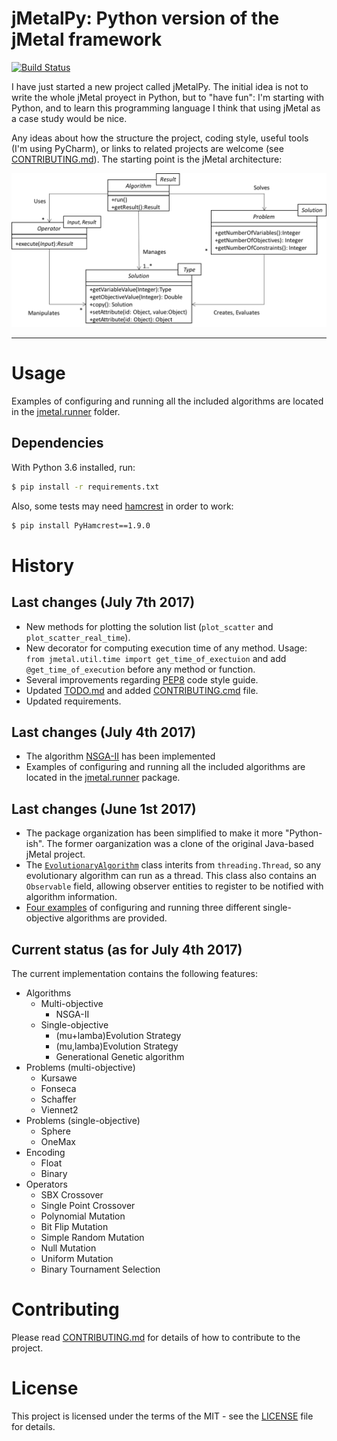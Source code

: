 # jMetalPy: Python version of the jMetal framework
[![Build Status](https://travis-ci.org/jMetal/jMetalPy.svg?branch=master)](https://travis-ci.org/jMetal/jMetalPy)

I have just started a new project called jMetalPy. The initial idea is not to write the whole jMetal proyect in Python, but to "have fun": I'm starting with Python, and to learn this programming language I think that using jMetal as a case study would be nice.

Any ideas about how the structure the project, coding style, useful tools (I'm using PyCharm), or links to related projects are welcome (see [CONTRIBUTING.md](https://github.com/jMetal/jMetalPy/blob/master/CONTRIBUTING.md)). The starting point is the jMetal architecture:

![jMetal architecture](resources/jMetal5UML.png)

---

# Usage
Examples of configuring and running all the included algorithms are located in the [jmetal.runner](https://github.com/jMetal/jMetalPy/tree/master/jmetal/runner) folder.

## Dependencies
With Python 3.6 installed, run:
```Bash
$ pip install -r requirements.txt
```

Also, some tests may need [hamcrest](https://github.com/hamcrest/PyHamcrest) in order to work:
```Bash
$ pip install PyHamcrest==1.9.0
```

# History
## Last changes (July 7th 2017)
* New methods for plotting the solution list (`plot_scatter` and `plot_scatter_real_time`).
* New decorator for computing execution time of any method. Usage: `from jmetal.util.time import get_time_of_exectuion` and add `@get_time_of_execution` before any method or function.
* Several improvements regarding [PEP8](https://github.com/jMetal/jMetalPy/blob/master/resources/pages/code_style.md) code style guide.
* Updated [TODO.md](https://github.com/jMetal/jMetalPy/blob/master/TODO.cmd) and added [CONTRIBUTING.cmd](https://github.com/jMetal/jMetalPy/blob/master/jmetal/CONTRIBUTING.cmd) file. 
* Updated requirements.

## Last changes (July 4th 2017)
* The algorithm [NSGA-II](https://github.com/jMetal/jMetalPy/blob/master/jmetal/algorithm/multiobjective/nsgaii.py) has been implemented
* Examples of configuring and running all the included algorithms are located in the [jmetal.runner](https://github.com/jMetal/jMetalPy/tree/master/jmetal/runner) package.

## Last changes (June 1st 2017)
* The package organization has been simplified to make it more "Python-ish". The former oarganization was a clone of the original Java-based jMetal project.
* The [`EvolutionaryAlgorithm`](https://github.com/jMetal/jMetalPy/blob/master/jmetal/core/algorithm.py) class interits from `threading.Thread`, so any evolutionary algorithm can run as a thread. This class also contains an `Observable` field, allowing observer entities to register to be notified with algorithm information. 
* [Four examples](https://github.com/jMetal/jMetalPy/tree/master/jmetal/runner) of configuring and running three different single-objective algorithms are provided.

## Current status (as for July 4th 2017)
The current implementation contains the following features: 
* Algorithms
  * Multi-objective
    * NSGA-II
  * Single-objective
    * (mu+lamba)Evolution Strategy
    * (mu,lamba)Evolution Strategy
    * Generational Genetic algorithm
* Problems (multi-objective)
  * Kursawe
  * Fonseca
  * Schaffer
  * Viennet2
* Problems (single-objective)
  * Sphere
  * OneMax
* Encoding
  * Float
  * Binary
* Operators
  * SBX Crossover
  * Single Point Crossover
  * Polynomial Mutation
  * Bit Flip Mutation
  * Simple Random Mutation
  * Null Mutation
  * Uniform Mutation
  * Binary Tournament Selection

# Contributing
Please read [CONTRIBUTING.md](https://github.com/jMetal/jMetalPy/blob/master/CONTRIBUTING.md) for details of how to contribute to the project.

# License
This project is licensed under the terms of the MIT - see the [LICENSE](https://github.com/jMetal/jMetalPy/blob/master/LICENSE) file for details.
